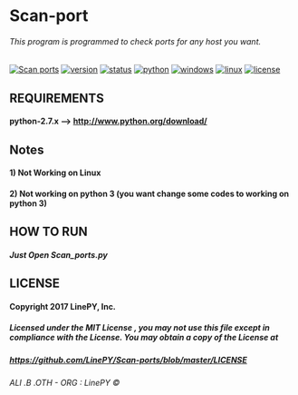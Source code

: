 # Scan-port
###### This program is programmed to check ports for any host you want.

[![Scan ports](https://img.shields.io/badge/build-passing-brightgreen.svg)]()
[![version](https://img.shields.io/badge/version-1.0.1-green.svg)]()
[![status](https://img.shields.io/pypi/status/Django.svg)]()
[![python](https://img.shields.io/badge/python-2.7-blue.svg)](http://www.python.org/download/)
[![windows](https://img.shields.io/badge/windows-tested-brightgreen.svg)]()
[![linux](https://img.shields.io/badge/linux-Not%20woking-lightgrey.svg)]()
[![license](https://img.shields.io/npm/l/express.svg)](https://github.com/LinePY/Scan-ports/blob/master/LICENSE)

## REQUIREMENTS
#### python-2.7.x --> http://www.python.org/download/

## Notes
#### 1) Not Working on Linux
#### 2) Not working on python 3 (you want change some codes to working on python 3)

## HOW TO RUN 

##### Just Open Scan_ports.py

## LICENSE

#### Copyright 2017 LinePY, Inc.

##### Licensed under the MIT License , you may not use this file except in compliance with the License. You may obtain a copy of the License at 

##### https://github.com/LinePY/Scan-ports/blob/master/LICENSE

###### ALI .B .OTH - ORG : LinePY ©
